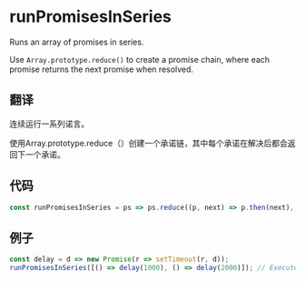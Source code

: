 # runPromisesInSeries

Runs an array of promises in series.

Use `Array.prototype.reduce()` to create a promise chain, where each promise returns the next promise when resolved.

## 翻译

连续运行一系列诺言。

使用Array.prototype.reduce（）创建一个承诺链，其中每个承诺在解决后都会返回下一个承诺。

## 代码

```js
const runPromisesInSeries = ps => ps.reduce((p, next) => p.then(next), Promise.resolve());
```

## 例子

```js
const delay = d => new Promise(r => setTimeout(r, d));
runPromisesInSeries([() => delay(1000), () => delay(2000)]); // Executes each promise sequentially, taking a total of 3 seconds to complete
```
